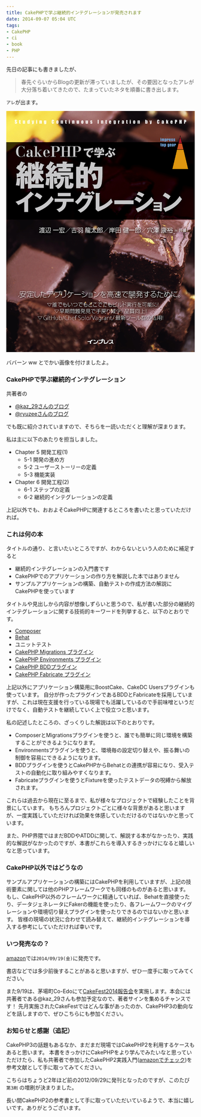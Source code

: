 ```yaml
---
title: CakePHPで学ぶ継続的インテグレーションが発売されます
date: 2014-09-07 05:04 UTC
tags: 
- CakePHP
- ci
- book
- PHP
---
```


先日の記事にも書きましたが、

> 春先ぐらいからBlogの更新が滞っていましたが、その要因となったアレが大分落ち着いてきたので、たまっていたネタを順番に書き出します。

`アレ`が出ます。

![](/images/blog/cakephp_ci_book.jpg)

ババーン ww とでかい画像を付けましたよ。

### CakePHPで学ぶ継続的インテグレーション

共著者の

- [@kaz_29さんのブログ](http://kaz29.hatenablog.com/entry/2014/09/03/095358)
- [@ryuzeeさんのブログ](http://www.ryuzee.com/contents/blog/6994)

でも既に紹介されていますので、そちらを一読いただくと理解が深まります。

私は主に以下のあたりを担当しました。

- Chapter 5 開発工程(1)
    - 5-1 開発の進め方
    - 5-2 ユーザーストーリーの定義
    - 5-3 機能実装
- Chapter 6 開発工程(2)
    - 6-1 ステップの定義
    - 6-2 継続的インテグレーションの定義

上記以外でも、おおよそCakePHPに関連するところを書いたと思っていただければ。

### これは何の本

タイトルの通り、と言いたいところですが、わからないという人のために補足すると

- 継続的インテグレーションの入門書です
- CakePHPでのアプリケーションの作り方を解説した本ではありません
- サンプルアプリケーションの構築、自動テストの作成方法の解説にCakePHPを使っています

タイトルや見出しから内容が想像しずらいと思うので、私が書いた部分の継続的インテグレーションに関する技術的キーワードを列挙すると、以下のとおりです。

- [Composer](https://getcomposer.org/)
- [Behat](http://docs.behat.org/en/v2.5/)
- ユニットテスト
- [CakePHP Migrations プラグイン](https://github.com/CakeDC/migrations)
- [CakePHP Environments プラグイン](https://github.com/josegonzalez/cakephp-environments)
- [CakePHP BDDプラグイン](https://github.com/sizuhiko/Bdd)
- [CakePHP Fabricate プラグイン](https://github.com/sizuhiko/Fabricate)

上記以外にアプリケーション構築用にBoostCake、CakeDC Usersプラグインも使っています。
自分が作ったプラグインであるBDDとFabricateを採用していますが、これは現在支援を行っている現場でも活躍しているので手前味噌というだけでなく、自動テストを継続していく上で役立つと思います。

私の記述したところの、ざっくりした解説は以下のとおりです。

- ComposerとMigrationsプラグインを使うと、誰でも簡単に同じ環境を構築することができるようになります。
- Environmentsプラグインを使うと、環境毎の設定切り替えや、振る舞いの制御を容易にできるようになります。
- BDDプラグインを使うとCakePHPからBehatとの連携が容易になり、受入テストの自動化に取り組みやすくなります。
- Fabricateプラグインを使うとFixtureを使ったテストデータの呪縛から解放されます。

これらは過去から現在に至るまで、私が様々なプロジェクトで経験したことを背景にしています。
もちろんプロジェクトごとに様々な背景があると思いますが、一度実践していただければ効果を体感していただけるのではないかと思っています。

また、PHP界隈ではまだBDDやATDDに関して、解説する本がなかったり、実践的な解説がなかったのですが、本書がこれらを導入するきっかけになると嬉しいなと思っています。

### CakePHP以外ではどうなの

サンプルアプリケーションの構築にはCakePHPを利用していますが、上記の技術要素に関しては他のPHPフレームワークでも同様のものがあると思います。
もし、CakePHP以外のフレームワークに精通していれば、Behatを直接使ったり、データジェネレータにFakerの機能を使ったり、各フレームワークのマイグレーションや環境切り替えプラグインを使ったりできるのではないかと思います。
皆様の現場の状況に合わせて読み替えて、継続的インテグレーションを導入する参考にしていただければ幸いです。

### いつ発売なの？

[amazon](http://www.amazon.co.jp/CakePHP%E3%81%A7%E5%AD%A6%E3%81%B6%E7%B6%99%E7%B6%9A%E7%9A%84%E3%82%A4%E3%83%B3%E3%83%86%E3%82%B0%E3%83%AC%E3%83%BC%E3%82%B7%E3%83%A7%E3%83%B3-%E6%B8%A1%E8%BE%BA-%E4%B8%80%E5%AE%8F/dp/4844336789/ref=la_B004LVAF8Q_1_1?s=books&ie=UTF8&qid=1410066610&sr=1-1)では`2014/09/19(金)`に発売です。

書店などでは多少前後することがあると思いますが、ぜひ一度手に取ってみてください。

また9/19は、茅場町Co-Edoにて[CakeFest2014報告会](http://coedo-cakephp.doorkeeper.jp/events/15008)を実施します。本会には共著者である@kaz_29さんも参加予定なので、著者サインを集めるチャンスです！
先月実施されたCakeFestではどんな事があったのか、CakePHP3の動向などを話しますので、ぜひこちらにも参加ください。

### お知らせと感謝（追記）

CakePHP3の話題もあるなか、まだまだ現場ではCakePHP2を利用するケースもあると思います。
本書をきっかけにCakePHPをより学んでみたいなと思っていただけたら、私も共著者で参加したCakePHP2実践入門([amazonでチェック](http://www.amazon.co.jp/CakePHP2-%E5%AE%9F%E8%B7%B5%E5%85%A5%E9%96%80-WEB-PRESS-plus/dp/4774153249))を参考文献として手に取ってみてください。

こちらはちょうど2年ほど前の2012/09/29に発刊となったのですが、このたび `第3刷` の増刷が決まりました。

長い間CakePHP2の参考書として手に取っていただいているようで、本当に嬉しいです。ありがとうございます。


